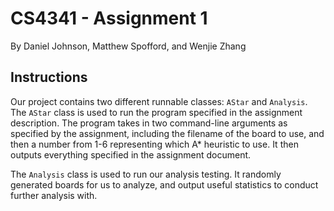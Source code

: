 # CS4341 - Assignment 1
By Daniel Johnson, Matthew Spofford, and Wenjie Zhang

## Instructions
Our project contains two different runnable classes: `AStar` and `Analysis`. The `AStar` class is used to run the
program specified in the assignment description. The program takes in two command-line arguments as specified by the
assignment, including the filename of the board to use, and then a number from 1-6 representing which A* heuristic to
use. It then outputs everything specified in the assignment document.

The `Analysis` class is used to run our analysis testing. It randomly generated boards for us to analyze, and output
useful statistics to conduct further analysis with.  